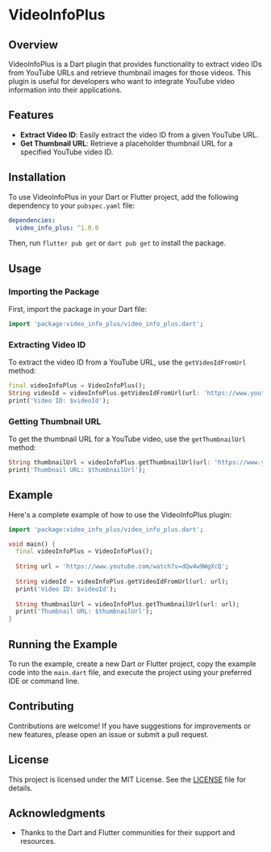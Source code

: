 # VideoInfoPlus

## Overview
VideoInfoPlus is a Dart plugin that provides functionality to extract video IDs from YouTube URLs and retrieve thumbnail images for those videos. This plugin is useful for developers who want to integrate YouTube video information into their applications.

## Features
- **Extract Video ID**: Easily extract the video ID from a given YouTube URL.
- **Get Thumbnail URL**: Retrieve a placeholder thumbnail URL for a specified YouTube video ID.

## Installation
To use VideoInfoPlus in your Dart or Flutter project, add the following dependency to your `pubspec.yaml` file:
```yaml
dependencies:
  video_info_plus: ^1.0.0
```

Then, run `flutter pub get` or `dart pub get` to install the package.

## Usage

### Importing the Package
First, import the package in your Dart file:

```dart
import 'package:video_info_plus/video_info_plus.dart';
```

### Extracting Video ID
To extract the video ID from a YouTube URL, use the `getVideoIdFromUrl` method:

```dart
final videoInfoPlus = VideoInfoPlus();
String videoId = videoInfoPlus.getVideoIdFromUrl(url: 'https://www.youtube.com/watch?v=dQw4w9WgXcQ');
print('Video ID: $videoId');
```

### Getting Thumbnail URL
To get the thumbnail URL for a YouTube video, use the `getThumbnailUrl` method:

```dart
String thumbnailUrl = videoInfoPlus.getThumbnailUrl(url: 'https://www.youtube.com/watch?v=dQw4w9WgXcQ');
print('Thumbnail URL: $thumbnailUrl');
```

## Example
Here's a complete example of how to use the VideoInfoPlus plugin:

```dart
import 'package:video_info_plus/video_info_plus.dart';

void main() {
  final videoInfoPlus = VideoInfoPlus();
  
  String url = 'https://www.youtube.com/watch?v=dQw4w9WgXcQ';
  
  String videoId = videoInfoPlus.getVideoIdFromUrl(url: url);
  print('Video ID: $videoId');
  
  String thumbnailUrl = videoInfoPlus.getThumbnailUrl(url: url);
  print('Thumbnail URL: $thumbnailUrl');
}
```

## Running the Example
To run the example, create a new Dart or Flutter project, copy the example code into the `main.dart` file, and execute the project using your preferred IDE or command line.

## Contributing
Contributions are welcome! If you have suggestions for improvements or new features, please open an issue or submit a pull request.

## License
This project is licensed under the MIT License. See the [LICENSE](LICENSE) file for details.

## Acknowledgments
- Thanks to the Dart and Flutter communities for their support and resources.
